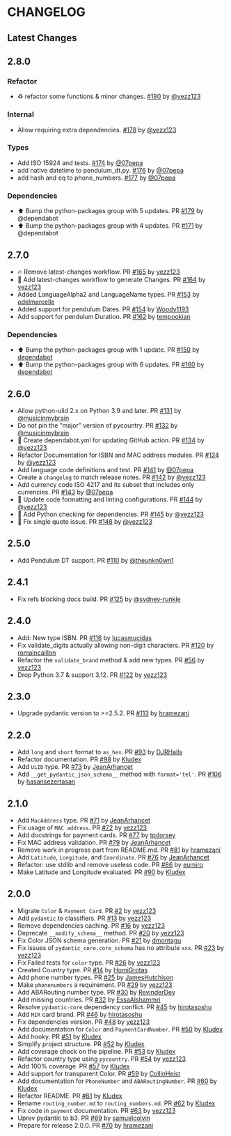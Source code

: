 # CHANGELOG

## Latest Changes

## 2.8.0

### Refactor

* ♻️ refactor some functions & minor changes. [#180](https://github.com/pydantic/pydantic-extra-types/pull/180) by [@yezz123](https://github.com/yezz123)

### Internal

* Allow requiring extra dependencies. [#178](https://github.com/pydantic/pydantic-extra-types/pull/178) by [@yezz123](https://github.com/yezz123)

### Types

* Add ISO 15924 and tests. [#174](https://github.com/pydantic/pydantic-extra-types/pull/174) by [@07pepa](https://github.com/07pepa)
* add native datetime to pendulum_dt.py. [#176](https://github.com/pydantic/pydantic-extra-types/pull/176) by [@07pepa](https://github.com/07pepa)
* add hash and eq to phone_numbers. [#177](https://github.com/pydantic/pydantic-extra-types/pull/177) by [@07pepa](https://github.com/07pepa)

### Dependencies

* ⬆ Bump the python-packages group with 5 updates. PR [#179](https://github.com/pydantic/pydantic-extra-types/pull/179) by @dependabot
* ⬆ Bump the python-packages group with 4 updates. PR [#171](https://github.com/pydantic/pydantic-extra-types/pull/171) by @dependabot

## 2.7.0

* 🔥 Remove latest-changes workflow. PR [#165](https://github.com/pydantic/pydantic-extra-types/pull/165) by [yezz123](https://github.com/yezz123)
* 🔨 Add latest-changes workflow to generate Changes. PR [#164](https://github.com/pydantic/pydantic-extra-types/pull/164) by [yezz123](https://github.com/yezz123)
* Added LanguageAlpha2 and LanguageName types. PR [#153](https://github.com/pydantic/pydantic-extra-types/pull/153) by [odelmarcelle](https://github.com/odelmarcelle)
* Added support for pendulum Dates. PR [#154](https://github.com/pydantic/pydantic-extra-types/pull/154) by [Woody1193](https://github.com/Woody1193)
* Add support for pendulum Duration. PR [#162](https://github.com/pydantic/pydantic-extra-types/pull/162) by [tempookian](https://github.com/tempookian)

### Dependencies

* ⬆ Bump the python-packages group with 1 update. PR [#150](https://github.com/pydantic/pydantic-extra-types/pull/150) by [dependabot](https://github.com/dependabot)
* ⬆ Bump the python-packages group with 6 updates. PR [#160](https://github.com/pydantic/pydantic-extra-types/pull/160) by [dependabot](https://github.com/dependabot)

## 2.6.0

* Allow python-ulid 2.x on Python 3.9 and later. PR [#131](https://github.com/pydantic/pydantic-extra-types/pull/131) by [@musicinmybrain](https://github.com/musicinmybrain)
* Do not pin the ”major” version of pycountry. PR [#132](https://github.com/pydantic/pydantic-extra-types/pull/132) by [@musicinmybrain](https://github.com/musicinmybrain)
* 🤖 Create dependabot.yml for updating GitHub action. PR [#134](https://github.com/pydantic/pydantic-extra-types/pull/134) by [@yezz123](https://github.com/yezz123)
* Refactor Documentation for ISBN and MAC address modules. PR [#124](https://github.com/pydantic/pydantic-extra-types/pull/124) by [@yezz123](https://github.com/yezz123)
* Add language code definitions and test. PR [#141](https://github.com/pydantic/pydantic-extra-types/pull/141) by [@07pepa](https://github.com/07pepa)
* Create a `changelog` to match release notes. PR [#142](https://github.com/pydantic/pydantic-extra-types/pull/142) by [@yezz123](https://github.com/yezz123)
* Add currency code ISO 4217 and its subset that includes only currencies. PR [#143](https://github.com/pydantic/pydantic-extra-types/pull/143) by [@07pepa](https://github.com/07pepa)
* 🔨 Update code formatting and linting configurations. PR [#144](https://github.com/pydantic/pydantic-extra-types/pull/144) by [@yezz123](https://github.com/yezz123)
* 👷 Add Python checking for dependencies. PR [#145](https://github.com/pydantic/pydantic-extra-types/pull/145) by [@yezz123](https://github.com/yezz123)
* 🐛 Fix single quote issue. PR [#148](https://github.com/pydantic/pydantic-extra-types/pull/148) by [@yezz123](https://github.com/yezz123)

## 2.5.0

* Add Pendulum DT support. PR [#110](https://github.com/pydantic/pydantic-extra-types/pull/110) by [@theunkn0wn1](https://github.com/theunkn0wn1)

## 2.4.1

* Fix refs blocking docs build. PR [#125](https://github.com/pydantic/pydantic-extra-types/pull/125) by [@sydney-runkle](https://github.com/sydney-runkle)

## 2.4.0

* Add: New type ISBN. PR [#116](https://github.com/pydantic/pydantic-extra-types/pull/116) by [lucasmucidas](https://github.com/lucasmucidas)
* Fix validate_digits actually allowing non-digit characters. PR [#120](https://github.com/pydantic/pydantic-extra-types/pull/120) by [romaincaillon](https://github.com/romaincaillon)
* Refactor the `validate_brand` method & add new types. PR [#56](https://github.com/pydantic/pydantic-extra-types/pull/56) by [yezz123](https://github.com/yezz123)
* Drop Python 3.7 & support 3.12. PR [#122](https://github.com/pydantic/pydantic-extra-types/pull/122) by [yezz123](https://github.com/yezz123)

## 2.3.0

* Upgrade pydantic version to >=2.5.2. PR [#113](https://github.com/pydantic/pydantic-extra-types/pull/113) by [hramezani](https://github.com/hramezani)

## 2.2.0

* Add `long` and `short` format to `as_hex`. PR [#93](https://github.com/pydantic/pydantic-extra-types/pull/93) by [DJRHails](https://github.com/DJRHails)
* Refactor documentation. PR [#98](https://github.com/pydantic/pydantic-extra-types/pull/98) by [Kludex](https://github.com/Kludex)
* Add `ULID` type. PR [#73](https://github.com/pydantic/pydantic-extra-types/pull/73) by [JeanArhancet](https://github.com/JeanArhancet)
* Add `__get_pydantic_json_schema__` method with `format='tel'`. PR [#106](https://github.com/pydantic/pydantic-extra-types/pull/106) by [hasansezertasan](https://github.com/hasansezertasan)

## 2.1.0

* Add `MacAddress` type. PR [#71](https://github.com/pydantic/pydantic-extra-types/pull/71) by [JeanArhancet](https://github.com/JeanArhancet)
* Fix usage of `MAC address`. PR [#72](https://github.com/pydantic/pydantic-extra-types/pull/72) by [yezz123](https://github.com/yezz123)
* Add docstrings for payment cards. PR [#77](https://github.com/pydantic/pydantic-extra-types/pull/77) by [tpdorsey](https://github.com/tpdorsey)
* Fix MAC address validation. PR [#79](https://github.com/pydantic/pydantic-extra-types/pull/79) by [JeanArhancet](https://github.com/JeanArhancet)
* Remove work in progress part from README.md. PR [#81](https://github.com/pydantic/pydantic-extra-types/pull/81) by [hramezani](https://github.com/hramezani)
* Add `Latitude`, `Longitude`, and `Coordinate`. PR [#76](https://github.com/pydantic/pydantic-extra-types/pull/76) by [JeanArhancet](https://github.com/JeanArhancet)
* Refactor: use stdlib and remove useless code. PR [#86](https://github.com/pydantic/pydantic-extra-types/pull/86) by [eumiro](https://github.com/eumiro)
* Make Latitude and Longitude evaluated. PR [#90](https://github.com/pydantic/pydantic-extra-types/pull/90) by [Kludex](https://github.com/Kludex)

## 2.0.0

* Migrate `Color` & `Payment Card`. PR [#2](https://github.com/pydantic/pydantic-extra-types/pull/2) by [yezz123](https://github.com/yezz123)
* Add `pydantic` to classifiers. PR [#13](https://github.com/pydantic/pydantic-extra-types/pull/13) by [yezz123](https://github.com/yezz123)
* Remove dependencies caching. PR [#16](https://github.com/pydantic/pydantic-extra-types/pull/16) by [yezz123](https://github.com/yezz123)
* Deprecate `__modify_schema__` method. PR [#20](https://github.com/pydantic/pydantic-extra-types/pull/20) by [yezz123](https://github.com/yezz123)
* Fix Color JSON schema generation. PR [#21](https://github.com/pydantic/pydantic-extra-types/pull/21) by [dmontagu](https://github.com/dmontagu)
* Fix issues of `pydantic_core.core_schema` has no attribute `xxx`. PR [#23](https://github.com/pydantic/pydantic-extra-types/pull/23) by [yezz123](https://github.com/yezz123)
* Fix Failed tests for `color` type. PR [#26](https://github.com/pydantic/pydantic-extra-types/pull/26) by [yezz123](https://github.com/yezz123)
* Created Country type. PR [#14](https://github.com/pydantic/pydantic-extra-types/pull/14) by [HomiGrotas](https://github.com/HomiGrotas)
* Add phone number types. PR [#25](https://github.com/pydantic/pydantic-extra-types/pull/25) by [JamesHutchison](https://github.com/JamesHutchison)
* Make `phonenumbers` a requirement. PR [#29](https://github.com/pydantic/pydantic-extra-types/pull/29) by [yezz123](https://github.com/yezz123)
* Add ABARouting number type. PR [#30](https://github.com/pydantic/pydantic-extra-types/pull/30) by [RevinderDev](https://github.com/RevinderDev)
* Add missing countries. PR [#32](https://github.com/pydantic/pydantic-extra-types/pull/32) by [EssaAlshammri](https://github.com/EssaAlshammri)
* Resolve `pydantic-core` dependency conflict. PR [#45](https://github.com/pydantic/pydantic-extra-types/pull/45) by [hirotasoshu](https://github.com/hirotasoshu)
* Add `MIR` card brand. PR [#46](https://github.com/pydantic/pydantic-extra-types/pull/46) by [hirotasoshu](https://github.com/hirotasoshu)
* Fix dependencies version. PR [#48](https://github.com/pydantic/pydantic-extra-types/pull/48) by [yezz123](https://github.com/yezz123)
* Add documentation for `Color` and `PaymentCardNumber`. PR [#50](https://github.com/pydantic/pydantic-extra-types/pull/50) by [Kludex](https://github.com/Kludex)
* Add hooky. PR [#51](https://github.com/pydantic/pydantic-extra-types/pull/51) by [Kludex](https://github.com/Kludex)
* Simplify project structure. PR [#52](https://github.com/pydantic/pydantic-extra-types/pull/52) by [Kludex](https://github.com/Kludex)
* Add coverage check on the pipeline. PR [#53](https://github.com/pydantic/pydantic-extra-types/pull/53) by [Kludex](https://github.com/Kludex)
* Refactor country type using `pycountry`. PR [#54](https://github.com/pydantic/pydantic-extra-types/pull/54) by [yezz123](https://github.com/yezz123)
* Add 100% coverage. PR [#57](https://github.com/pydantic/pydantic-extra-types/pull/57) by [Kludex](https://github.com/Kludex)
* Add support for transparent Color. PR [#59](https://github.com/pydantic/pydantic-extra-types/pull/59) by [CollinHeist](https://github.com/CollinHeist)
* Add documentation for `PhoneNumber` and `ABARoutingNumber`. PR [#60](https://github.com/pydantic/pydantic-extra-types/pull/60) by [Kludex](https://github.com/Kludex)
* Refactor README. PR [#61](https://github.com/pydantic/pydantic-extra-types/pull/61) by [Kludex](https://github.com/Kludex)
* Rename `routing_number.md` to `routing_numbers.md`. PR [#62](https://github.com/pydantic/pydantic-extra-types/pull/62) by [Kludex](https://github.com/Kludex)
* Fix code in `payment` documentation. PR [#63](https://github.com/pydantic/pydantic-extra-types/pull/63) by [yezz123](https://github.com/yezz123)
* Uprev pydantic to b3. PR [#69](https://github.com/pydantic/pydantic-extra-types/pull/69) by [samuelcolvin](https://github.com/samuelcolvin)
* Prepare for release 2.0.0. PR [#70](https://github.com/pydantic/pydantic-extra-types/pull/70) by [hramezani](https://github.com/hramezani)
